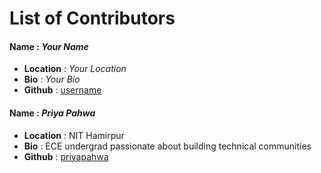 # List of Contributors

#### Name : ***Your Name***
- **Location** : _Your Location_
- **Bio** : _Your Bio_
- **Github** : [username](<link>)

#### Name : ***Priya Pahwa***
- **Location** : NIT Hamirpur
- **Bio** : ECE undergrad passionate about building technical communities
- **Github** : [priyapahwa](https://github.com/priyapahwa)